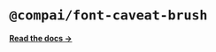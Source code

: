 # `@compai/font-caveat-brush`

[**Read the docs &rarr;**](https://components.ai/docs/typefaces/caveat-brush)
